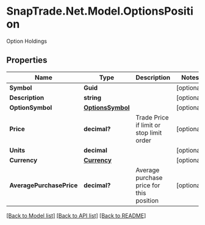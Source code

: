 # SnapTrade.Net.Model.OptionsPosition
Option Holdings

## Properties

Name | Type | Description | Notes
------------ | ------------- | ------------- | -------------
**Symbol** | **Guid** |  | [optional] 
**Description** | **string** |  | [optional] 
**OptionSymbol** | [**OptionsSymbol**](OptionsSymbol.md) |  | [optional] 
**Price** | **decimal?** | Trade Price if limit or stop limit order | [optional] 
**Units** | **decimal** |  | [optional] 
**Currency** | [**Currency**](Currency.md) |  | [optional] 
**AveragePurchasePrice** | **decimal?** | Average purchase price for this position | [optional] 

[[Back to Model list]](../README.md#documentation-for-models) [[Back to API list]](../README.md#documentation-for-api-endpoints) [[Back to README]](../README.md)


